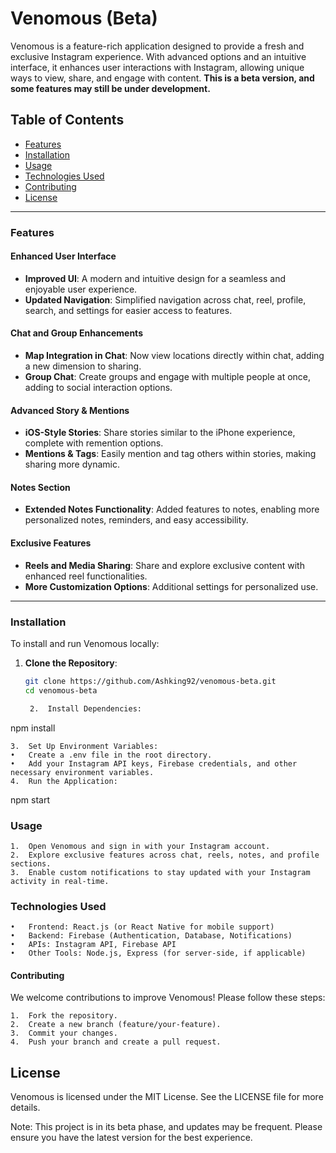 # Venomous (Beta)

Venomous is a feature-rich application designed to provide a fresh and exclusive Instagram experience. With advanced options and an intuitive interface, it enhances user interactions with Instagram, allowing unique ways to view, share, and engage with content. **This is a beta version, and some features may still be under development.**

## Table of Contents
- [Features](#features)
- [Installation](#installation)
- [Usage](#usage)
- [Technologies Used](#technologies-used)
- [Contributing](#contributing)
- [License](#license)

---

### Features

#### Enhanced User Interface
- **Improved UI**: A modern and intuitive design for a seamless and enjoyable user experience.
- **Updated Navigation**: Simplified navigation across chat, reel, profile, search, and settings for easier access to features.

#### Chat and Group Enhancements
- **Map Integration in Chat**: Now view locations directly within chat, adding a new dimension to sharing.
- **Group Chat**: Create groups and engage with multiple people at once, adding to social interaction options.

#### Advanced Story & Mentions
- **iOS-Style Stories**: Share stories similar to the iPhone experience, complete with remention options.
- **Mentions & Tags**: Easily mention and tag others within stories, making sharing more dynamic.

#### Notes Section
- **Extended Notes Functionality**: Added features to notes, enabling more personalized notes, reminders, and easy accessibility.

#### Exclusive Features
- **Reels and Media Sharing**: Share and explore exclusive content with enhanced reel functionalities.
- **More Customization Options**: Additional settings for personalized use.

---

### Installation
To install and run Venomous locally:

1. **Clone the Repository**:
   ```bash
   git clone https://github.com/Ashking92/venomous-beta.git
   cd venomous-beta

	2.	Install Dependencies:

npm install


	3.	Set Up Environment Variables:
	•	Create a .env file in the root directory.
	•	Add your Instagram API keys, Firebase credentials, and other necessary environment variables.
	4.	Run the Application:

npm start



### Usage

	1.	Open Venomous and sign in with your Instagram account.
	2.	Explore exclusive features across chat, reels, notes, and profile sections.
	3.	Enable custom notifications to stay updated with your Instagram activity in real-time.

### Technologies Used

	•	Frontend: React.js (or React Native for mobile support)
	•	Backend: Firebase (Authentication, Database, Notifications)
	•	APIs: Instagram API, Firebase API
	•	Other Tools: Node.js, Express (for server-side, if applicable)

#### Contributing

We welcome contributions to improve Venomous! Please follow these steps:

	1.	Fork the repository.
	2.	Create a new branch (feature/your-feature).
	3.	Commit your changes.
	4.	Push your branch and create a pull request.

## License

Venomous is licensed under the MIT License. See the LICENSE file for more details.

Note: This project is in its beta phase, and updates may be frequent. Please ensure you have the latest version for the best experience.

